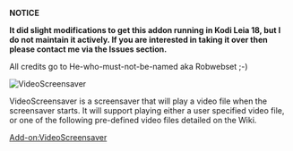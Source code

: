 __NOTICE__

__It did slight modifications to get this addon running in Kodi Leia 18, but I do not maintain it actively. If you are interested in taking it over then please contact me via the Issues section.__

All credits go to He-who-must-not-be-named aka Robwebset ;-)


![VideoScreensaver](icon.png)

VideoScreensaver is a screensaver that will play a video file when the screensaver starts. It will support playing either a user specified video file, or one of the following pre-defined video files detailed on the Wiki.

[Add-on:VideoScreensaver](https://github.com/robwebset/screensaver.video/wiki)
